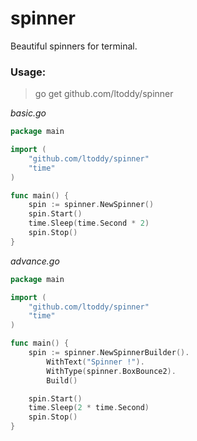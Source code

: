 # spinner

Beautiful spinners for terminal.

### Usage:

> go get github.com/ltoddy/spinner

*basic.go*

```go
package main

import (
	"github.com/ltoddy/spinner"
	"time"
)

func main() {
	spin := spinner.NewSpinner()
	spin.Start()
	time.Sleep(time.Second * 2)
	spin.Stop()
}
```

*advance.go*

```go
package main

import (
	"github.com/ltoddy/spinner"
	"time"
)

func main() {
	spin := spinner.NewSpinnerBuilder().
		WithText("Spinner !").
		WithType(spinner.BoxBounce2).
		Build()

	spin.Start()
	time.Sleep(2 * time.Second)
	spin.Stop()
}
```
